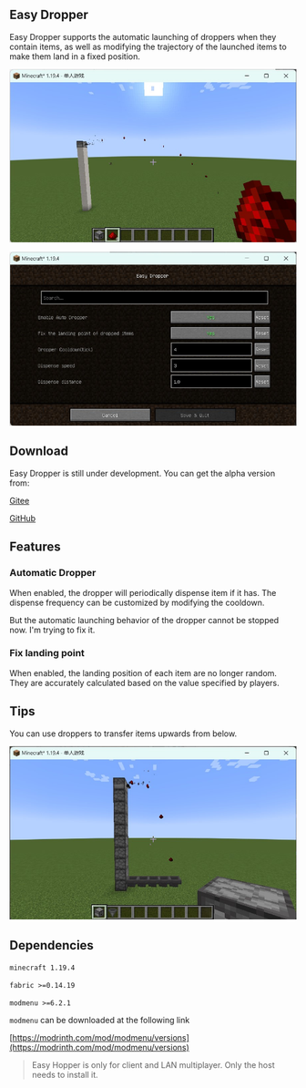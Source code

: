 ## Easy Dropper

Easy Dropper supports the automatic launching of droppers when they contain items, as well as modifying the trajectory of the launched items to make them land in a fixed position.

![screenshot1](res/sh_1.jpg)

![screenshot2](res/sh_2_EN.jpg)

## Download

Easy Dropper is still under development. You can get the alpha version from:

[Gitee](https://gitee.com/EasyMod/EasyDropper/releases/)

[GitHub](https://github.com/DearXuan7392/EasyDropper/releases/)

## Features

### Automatic Dropper

When enabled, the dropper will periodically dispense item if it has. The dispense frequency can be customized by modifying the cooldown.

But the automatic launching behavior of the dropper cannot be stopped now. I'm trying to fix it.

### Fix landing point

When enabled, the landing position of each item are no longer random. They are accurately calculated based on the value specified by players.

## Tips

You can use droppers to transfer items upwards from below.

![screenshot3](res/sh_3.jpg)

## Dependencies

``minecraft 1.19.4``

``fabric >=0.14.19``

``modmenu >=6.2.1``

``modmenu`` can be downloaded at the following link

[https://modrinth.com/mod/modmenu/versions](https://modrinth.com/mod/modmenu/versions)

> Easy Hopper is only for client and LAN multiplayer. Only the host needs to install it.